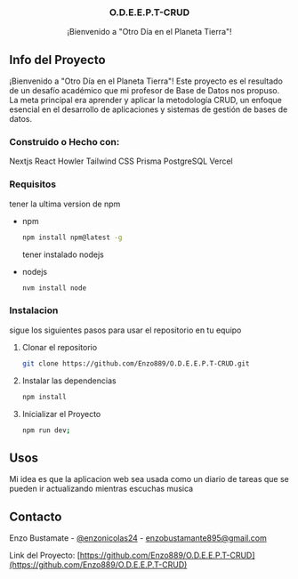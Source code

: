 
<!-- PROJECT LOGO -->
  <h3 align="center">O.D.E.E.P.T-CRUD</h3>

  <p align="center">
    ¡Bienvenido a "Otro Día en el Planeta Tierra"!
    <br />



<!-- ABOUT THE PROJECT -->
## Info del Proyecto

¡Bienvenido a "Otro Día en el Planeta Tierra"! Este proyecto es el resultado de un desafío académico que mi profesor de Base de Datos nos propuso. La meta principal era aprender y aplicar la metodología CRUD, un enfoque esencial en el desarrollo de aplicaciones y sistemas de gestión de bases de datos.


### Construido o Hecho con: 
Nextjs
React
Howler
Tailwind CSS
Prisma
PostgreSQL
Vercel
<!-- GETTING STARTED -->


### Requisitos

tener la ultima version de npm

* npm
  ```sh
  npm install npm@latest -g
  ```

  tener instalado nodejs

* nodejs
  ```sh
  nvm install node
  ```


### Instalacion

sigue los siguientes pasos para usar el repositorio en tu equipo

1. Clonar el repositorio
   ```sh
   git clone https://github.com/Enzo889/O.D.E.E.P.T-CRUD.git
   ```
2. Instalar las dependencias
   ```sh
   npm install
   ```
3. Inicializar el Proyecto  
   ```sh
   npm run dev;
   ```

<!-- USAGE EXAMPLES -->
## Usos

Mi idea es que la aplicacion web sea usada como un diario de tareas que se pueden ir actualizando mientras escuchas musica

<!-- CONTACT -->
## Contacto

Enzo Bustamate - [@enzonicolas24](https://twitter.com/enzonicolas24) - enzobustamante895@gmail.com

 Link del Proyecto: [https://github.com/Enzo889/O.D.E.E.P.T-CRUD](https://github.com/Enzo889/O.D.E.E.P.T-CRUD)



